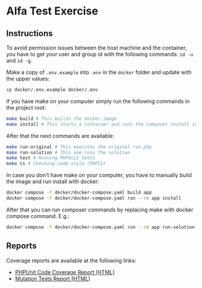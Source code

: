 # Alfa Test Exercise

## Instructions

To avoid permission issues between the host machine and the container, you have to get your user and group id with the following commands: `id -u` and `id -g`.

Make a copy of `.env.example` into `.env` in the `docker` folder and update with the upper values:

```bash
cp docker/.env.example docker/.env
```

If you have make on your computer simply run the following commands in the project root:

```bash
make build # This builds the docker image
make install # This starts a container and runs the composer install in it
```

After that the next commands are available:

```bash
make run-original # This executes the original run.php
make run-solution # This one runs the solution
make test # Running PHPUnit tests
make cs # Checking code style (PHPCS)
```

In case you don't have make on your computer, you have to manually build the image and run install with docker:

```bash
docker compose -f docker/docker-compose.yaml build app
docker compose -f docker/docker-compose.yaml run --rm app install
```

After that you can run composer commands by replacing make with docker compose command. E.g.:

```bash
docker compose -f docker/docker-compose.yaml run --rm app run-solution
```

## Reports

Coverage reports are available at the following links:

- [PHPUnit Code Coverage Report (HTML)](https://lawaron.github.io/alfa-solution/reports/coverage/index.html)
- [Mutation Tests Report (HTML)](https://lawaron.github.io/alfa-solution/reports/mutation-report.html#mutant)
